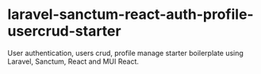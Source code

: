 # laravel-sanctum-react-auth-profile-usercrud-starter
User authentication, users crud, profile manage starter boilerplate using Laravel, Sanctum, React and MUI React.

